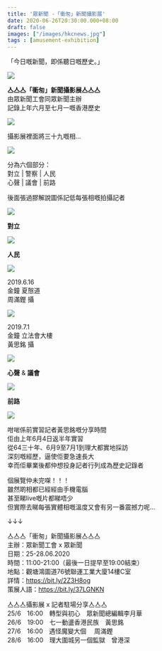 ```yaml
---
title: '眾新聞 -「衝匆」新聞攝影展'
date: 2020-06-26T20:30:00.000+08:00
draft: false
images: ["/images/hkcnews.jpg"]
tags : [amusement-exhibition]
---
```


「今日嘅新聞，即係聽日嘅歷史。」

![](/images/hkcnews.jpg)

**亼亼亼「衝匆」新聞攝影展亼亼亼**   
由眾新聞工會同眾新聞主辦  
記錄上年六月至七月一嘅香港歷史

![](/images/hkcnews1.jpg)

攝影展裡面將三十九嘅相...

![](/images/hkcnews4.jpg)

分為六個部分：  
對立 | 警察 | 人民  
心聲 | 議會 | 前路  

後面張過膠解說圖係記低每張相嘅拍攝記者

![](/images/hkcnews2.jpg)

**對立**

![](/images/hkcnews3.jpg)

**人民**

![](/images/hkcnews5.jpg)

2019.6.16  
金鐘 夏慤道  
周滿鏗 攝

![](/images/hkcnews6.jpg)

2019.7.1  
金鐘 立法會大樓  
黃思銘 攝

![](/images/hkcnews7.jpg)

**心聲** & **議會**

![](/images/hkcnews8.jpg)

**前路**

![](/images/hkcnews9.jpg)

咁啱係前實習記者黃思銘嘅分享時間  
佢由上年6月4日返半年實習  
從64三十年、6月9至7月1到理大都實地採訪  
深刻嘅經歷，逼使佢要急速長大  
幸而佢畢業後都仲想投身記者行列成為歷史記錄者


個展覽仲未完㗎！！！  
雖然啲相都已經經由手機電腦  
甚至睇live嘅片都睇唔少  
但實際去睇每張實體相嘅溫度又會有另一番震撼力呢...  

↓↓↓

亼亼亼「衝匆」新聞攝影展亼亼亼  
主辦：眾新聞工會 x 眾新聞    
日期：25-28.06.2020  
時間：11:00-21:00（最後一日提早至19:00結束）  
地點：觀塘鴻圖道76號聯運工業大廈14樓C室  
詳情：<a href="https://bit.ly/2Z3H8og" target="_blank">https://bit.ly/2Z3H8og</a>  
策展人語：<a href="https://bit.ly/37LGNKN" target="_blank">https://bit.ly/37LGNKN</a>  

亼亼亼攝影展 x 記者駐場分享亼亼亼    
25/6　16:00　轉型與初心　眾新聞總編輯李月華  
26/6　19:00　七一動盪香港民族　黃思銘  
27/6　16:00　遇怪魔變大個 　周滿鏗  
28/6　16:00　理大圍城另一個監獄　曾港深  
